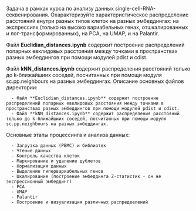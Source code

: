 Задача в рамках курса по анализу данных single-cell-RNA-секвенирования. Охарактеризуйте характеристическое распределение расстояний внутри разных типов клеток на разных эмбеддингах: на экспрессиях (только на высоко вариабельных генах, отшкалированных и лог-трансформированных), на PCA, на UMAP, и на Palantir.

Файл **Euclidian_distances.ipynb** содержит построение распределений попарных евклидовых расстояния между точками в пространствах разных эмбеддингов при помощи модулей pdist и cdist.

Файл **kNN_distances.ipynb** содержит распределения расстояний только до k-ближайшиих соседей, посчитанных при помощи модуля sc.pp.neighbours на разных эмбеддингах. 
Описание основных файлов директории:

      - Файл **Euclidian_distances.ipynb** содержит построение распределений попарных евклидовых расстояния между точками в пространствах разных эмбеддингов при помощи модулей pdist и cdist.
      - Файл **kNN_distances.ipynb** содержит распределения расстояний только до k-ближайшиих соседей, посчитанных при помощи модуля sc.pp.neighbours на разных эмбеддингах.  
      
Основные этапы процессинга и анализа данных:

      - Загрузка данных (PBMC) и библиотек
      - Чтение данных 
      - Контроль качества клеток
      - Маркирование и удаление дублетов
      - Нормализация данных
      - Выделение гипервариабельных генов
      - Шкалирование (построение эмбеддинга Z-статистик - он же экспрессионный эмбеддинг) 
      - PCA
      - UMAP
      - Palantir
      - Построение и визуализация различных распредеелений 
